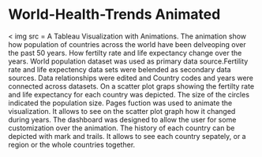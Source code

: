 # World-Health-Trends Animated
< img src =
A Tableau Visualization with Animations. The animation show how population of countries across the world have been delveoping over the past 50 years. 
How fertilty rate and life expectancy change over the years. World population dataset was used as primary data source.Fertility rate and life expectency data sets were belended as secondary data sources. Data relationships were edited and Country codes and years were connected across datasets. 
On a scatter plot graps showing the fertilty rate and life expectancy for each country was depicted. The size of the circles indicated the population size. 
Pages fuction was used to animate the visualization. It allows to see on the scatter plot graph how it changed during years. 
The dashboard was designed to allow the user for  some customization over  the animation. The history of each country can be depicted with mark and trails. It allows to see each country sepately, or a region or the whole countries together. 
